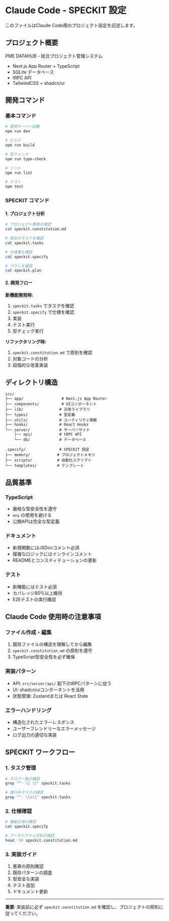 # Claude Code - SPECKIT 設定

このファイルはClaude Code用のプロジェクト設定を記述します。

## プロジェクト概要

PME DATAHUB - 総合プロジェクト管理システム
- Next.js App Router + TypeScript
- SQLite データベース
- tRPC API
- TailwindCSS + shadcn/ui

## 開発コマンド

### 基本コマンド
```bash
# 開発サーバー起動
npm run dev

# ビルド
npm run build

# 型チェック
npm run type-check

# リント
npm run lint

# テスト
npm test
```

### SPECKIT コマンド

#### 1. プロジェクト分析
```bash
# プロジェクト憲章を確認
cat speckit.constitution.md

# 現在のタスクを確認
cat speckit.tasks

# 仕様書を確認
cat speckit.specify

# プランを確認
cat speckit.plan
```

#### 2. 開発フロー

**新機能開発時:**
1. `speckit.tasks` でタスクを確認
2. `speckit.specify` で仕様を確認
3. 実装
4. テスト実行
5. 型チェック実行

**リファクタリング時:**
1. `speckit.constitution.md` で原則を確認
2. 対象コードの分析
3. 段階的な改善実装

## ディレクトリ構造

```
src/
├── app/                 # Next.js App Router
├── components/          # UIコンポーネント
├── lib/                # 汎用ライブラリ
├── types/              # 型定義
├── utils/              # ユーティリティ関数
├── hooks/              # React Hooks
└── server/             # サーバーサイド
    ├── api/            # tRPC API
    └── db/             # データベース

.specify/               # SPECKIT 設定
├── memory/            # プロジェクトメモリ
├── scripts/           # 自動化スクリプト
└── templates/         # テンプレート
```

## 品質基準

### TypeScript
- 厳格な型安全性を遵守
- `any` の使用を避ける
- 公開APIは完全な型定義

### ドキュメント
- 新規関数にはJSDocコメント必須
- 複雑なロジックにはインラインコメント
- READMEとコンスティテューションの更新

### テスト
- 新機能にはテスト必須
- カバレッジ80%以上維持
- E2Eテストの実行確認

## Claude Code 使用時の注意事項

### ファイル作成・編集
1. 既存ファイルの構造を理解してから編集
2. `speckit.constitution.md` の原則を遵守
3. TypeScript型安全性を必ず確保

### 実装パターン
- API: `src/server/api/` 配下のtRPCパターンに従う
- UI: shadcn/uiコンポーネントを活用
- 状態管理: Zustandまたは React State

### エラーハンドリング
- 構造化されたエラーレスポンス
- ユーザーフレンドリーなエラーメッセージ
- ログ出力の適切な実装

## SPECKIT ワークフロー

### 1. タスク管理
```bash
# タスク一覧の確認
grep "^- \[ \]" speckit.tasks

# 進行中タスクの確認
grep "^- \[x\]" speckit.tasks
```

### 2. 仕様確認
```bash
# 機能仕様の確認
cat speckit.specify

# アーキテクチャ方針の確認
head -50 speckit.constitution.md
```

### 3. 実装ガイド
1. 憲章の原則確認
2. 既存パターンの調査
3. 型安全な実装
4. テスト追加
5. ドキュメント更新

---

**重要**: 実装前に必ず `speckit.constitution.md` を確認し、プロジェクトの原則に従ってください。